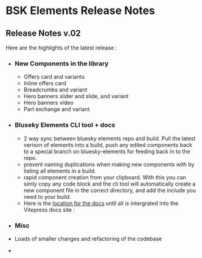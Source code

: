 # BSK Elements Release Notes

## Release Notes v.02

Here are the highlights of the latest release :

- ### New Components in the library
  - Offers card and variants
  - Inline offers card
  - Breadcrumbs and variant
  - Hero banners slider and slide, and variant
  - Hero banners video
  - Part exchange and variant

- ### Bluseky Elements CLI tool + docs
  - 2 way sync between bluesky elements repo and build. Pull the latest verison of elements into a build, push any edited components back to a special branch on bluesky-elements for feeding back in to the repo.
  - prevent naming duplications when making new components with by listing all elements in a build.
  - rapid component creation from your clipboard. With this you can simly copy any code block and the cli tool will automatically create a new component file in the correct directory, and add the include you need to your build.
  - Here is the [location for the docs](https://github.com/Alex-Rafter/wiki/blob/main/bluesky-elements-docs.md) until all is intergrated into the Vitepress docs site :

- ### Misc
- Loads of smaller changes and refactoring of the codebase
-